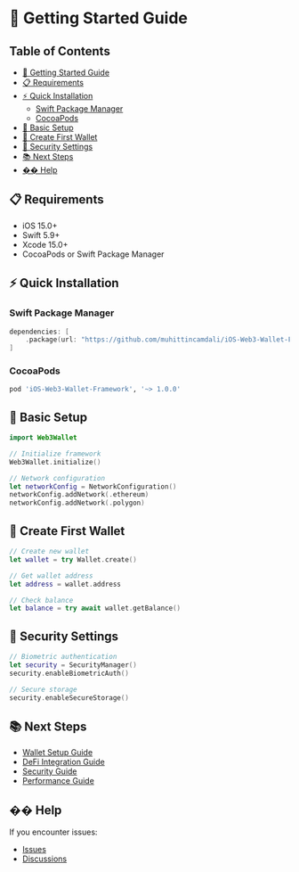 # 🚀 Getting Started Guide

<!-- TOC START -->
## Table of Contents
- [🚀 Getting Started Guide](#-getting-started-guide)
- [📋 Requirements](#-requirements)
- [⚡ Quick Installation](#-quick-installation)
  - [Swift Package Manager](#swift-package-manager)
  - [CocoaPods](#cocoapods)
- [🔧 Basic Setup](#-basic-setup)
- [📱 Create First Wallet](#-create-first-wallet)
- [🔐 Security Settings](#-security-settings)
- [📚 Next Steps](#-next-steps)
- [�� Help](#-help)
<!-- TOC END -->


## 📋 Requirements

- iOS 15.0+
- Swift 5.9+
- Xcode 15.0+
- CocoaPods or Swift Package Manager

## ⚡ Quick Installation

### Swift Package Manager

```swift
dependencies: [
    .package(url: "https://github.com/muhittincamdali/iOS-Web3-Wallet-Framework", from: "1.0.0")
]
```

### CocoaPods

```ruby
pod 'iOS-Web3-Wallet-Framework', '~> 1.0.0'
```

## 🔧 Basic Setup

```swift
import Web3Wallet

// Initialize framework
Web3Wallet.initialize()

// Network configuration
let networkConfig = NetworkConfiguration()
networkConfig.addNetwork(.ethereum)
networkConfig.addNetwork(.polygon)
```

## 📱 Create First Wallet

```swift
// Create new wallet
let wallet = try Wallet.create()

// Get wallet address
let address = wallet.address

// Check balance
let balance = try await wallet.getBalance()
```

## 🔐 Security Settings

```swift
// Biometric authentication
let security = SecurityManager()
security.enableBiometricAuth()

// Secure storage
security.enableSecureStorage()
```

## 📚 Next Steps

- [Wallet Setup Guide](WalletSetup.md)
- [DeFi Integration Guide](DeFiIntegration.md)
- [Security Guide](SecurityGuide.md)
- [Performance Guide](PerformanceGuide.md)

## �� Help

If you encounter issues:
- [Issues](https://github.com/muhittincamdali/iOS-Web3-Wallet-Framework/issues)
- [Discussions](https://github.com/muhittincamdali/iOS-Web3-Wallet-Framework/discussions)
